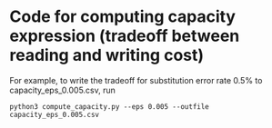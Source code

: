 # Code for computing capacity expression (tradeoff between reading and writing cost)
For example, to write the tradeoff for substitution error rate 0.5% to capacity_eps_0.005.csv, run
```
python3 compute_capacity.py --eps 0.005 --outfile capacity_eps_0.005.csv
```
